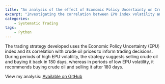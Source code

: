 ```yaml
---
title: "An analysis of the effect of Economic Policy Uncertainty on Crude Oil Prices"
excerpt: "Investigating the correlation between EPU index volatility and crude oil prices to develop and backtest a trading strategy."
categories:
    - Systematic Trading
tags:
    - Python
---
```


The trading strategy developed uses the Economic Policy Uncertainty (EPU) index and its correlation with crude oil prices to inform trading decisions. During periods of high EPU volatility, the strategy suggests selling crude oil and buying it back in 180 days, whereas in periods of low EPU volatility, it recommends buying crude oil and selling it after 180 days.

View my analysis: [Available on GitHub](https://github.com/martina-torce/systematic-trading/blob/main/SMA-EPUandOilPrices.ipynb)
